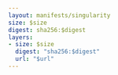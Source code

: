 ```yaml
---
layout: manifests/singularity
size: $size
digest: sha256:$digest
layers:
- size: $size
  digest: "sha256:$digest"
  url: "$url"
---
```



